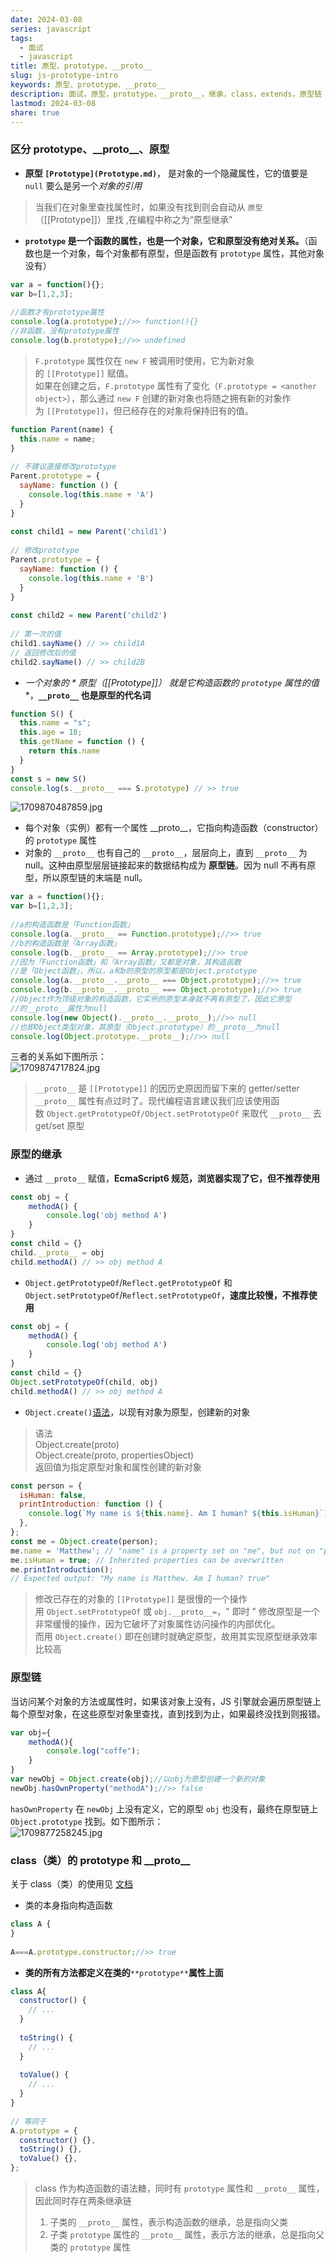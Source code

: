 ```yaml
---  
date: 2024-03-08  
series: javascript  
tags:  
  - 面试  
  - javascript  
title: 原型、prototype、__proto__  
slug: js-prototype-intro  
keywords: 原型、prototype、__proto__  
description: 面试，原型，prototype，__proto__，继承，class，extends，原型链  
lastmod: 2024-03-08  
share: true  
---  
```

  
### 区分 prototype、\_\_proto\_\_、原型  
  
- **原型 ``[Prototype](Prototype.md)``**， 是对象的一个隐藏属性，它的值要是 `null` 要么是另一个*对象的引用*  
  
> 当我们在对象里查找属性时，如果没有找到则会自动从 `原型`（\[\[Prototype\]\]）里找 ,在编程中称之为“原型继承”  
  
- **`prototype` 是一个函数的属性，也是一个对象，它和原型没有绝对关系。**（函数也是一个对象，每个对象都有原型，但是函数有 `prototype` 属性，其他对象没有）  
  
```javascript  
var a = function(){};  
var b=[1,2,3];  
  
//函数才有prototype属性  
console.log(a.prototype);//>> function(){}  
//非函数，没有prototype属性  
console.log(b.prototype);//>> undefined  
```  
  
>`F.prototype` 属性仅在 `new F` 被调用时使用，它为新对象的 `[[Prototype]]` 赋值。  
>如果在创建之后，`F.prototype` 属性有了变化（`F.prototype = <another object>`），那么通过 `new F` 创建的新对象也将随之拥有新的对象作为 `[[Prototype]]`，但已经存在的对象将保持旧有的值。  
  
```javascript  
function Parent(name) {  
  this.name = name;  
}  
  
// 不建议直接修改prototype  
Parent.prototype = {  
  sayName: function () {  
    console.log(this.name + 'A')  
  }  
}  
  
const child1 = new Parent('child1')  
  
// 修改prototype  
Parent.prototype = {  
  sayName: function () {  
    console.log(this.name + 'B')  
  }  
}  
  
const child2 = new Parent('child2')  
  
// 第一次的值  
child1.sayName() // >> child1A  
// 返回修改后的值  
child2.sayName() // >> child2B  
```  
  
- **一个对象的 * 原型（\[\[Prototype\]\]）* 就是它构造函数的 `prototype` 属性的值**，**`__proto__` 也是原型的代名词**  
  
```javascript  
function S() {  
  this.name = "s";  
  this.age = 18;  
  this.getName = function () {  
    return this.name  
  }  
}  
const s = new S()  
console.log(s.__proto__ === S.prototype) // >> true  
```  
  
![1709870487859.jpg](../../static/images/1709870487859.jpg)  
- 每个对象（实例）都有一个属性 \_\_proto\_\_，它指向构造函数（constructor）的 `prototype` 属性  
- 对象的 `__proto__` 也有自己的 `__proto__`，层层向上，直到 `__proto__` 为 null。这种由原型层层链接起来的数据结构成为 **原型链**。因为 null 不再有原型，所以原型链的末端是 null。  
  
```javascript  
var a = function(){};  
var b=[1,2,3];  
  
//a的构造函数是「Function函数」  
console.log(a.__proto__ == Function.prototype);//>> true  
//b的构造函数是「Array函数」  
console.log(b.__proto__ == Array.prototype);//>> true  
//因为「Function函数」和「Array函数」又都是对象，其构造函数  
//是「Object函数」，所以，a和b的原型的原型都是Object.prototype  
console.log(a.__proto__.__proto__ === Object.prototype);//>> true  
console.log(b.__proto__.__proto__ === Object.prototype);//>> true  
//Object作为顶级对象的构造函数，它实例的原型本身就不再有原型了，因此它原型  
//的__proto__属性为null  
console.log(new Object().__proto__.__proto__);//>> null  
//也即Object类型对象，其原型（Object.prototype）的__proto__为null  
console.log(Object.prototype.__proto__);//>> null  
```  
  
三者的关系如下图所示：  
![1709874717824.jpg](../../static/images/1709874717824.jpg)  
  
>`__proto__` 是 `[[Prototype]]` 的因历史原因而留下来的 getter/setter  
>`__proto__` 属性有点过时了。现代编程语言建议我们应该使用函数 `Object.getPrototypeOf/Object.setPrototypeOf` 来取代 `__proto__` 去 get/set 原型  
  
### 原型的继承  
  
- 通过 `__proto__` 赋值，**EcmaScript6 规范，浏览器实现了它，但不推荐使用**  
  
```javascript  
const obj = {  
	methodA() {  
		console.log('obj method A')  
	}  
}  
const child = {}  
child.__proto__ = obj  
child.methodA() // >> obj method A  
```  
  
- `Object.getPrototypeOf`/`Reflect.getPrototypeOf` 和 `Object.setPrototypeOf`/`Reflect.setPrototypeOf`，**速度比较慢，不推荐使用**  
  
```javascript  
const obj = {  
	methodA() {  
		console.log('obj method A')  
	}  
}  
const child = {}  
Object.setPrototypeOf(child, obj)  
child.methodA() // >> obj method A  
```  
  
- `Object.create()`[语法](https://developer.mozilla.org/zh-CN/docs/Web/JavaScript/Reference/Global_Objects/Object/create)，以现有对象为原型，创建新的对象  
  
>语法  
Object.create(proto)  
Object.create(proto, propertiesObject)  
>返回值为指定原型对象和属性创建的新对象  
  
```javascript  
const person = {  
  isHuman: false,  
  printIntroduction: function () {  
    console.log(`My name is ${this.name}. Am I human? ${this.isHuman}`);  
  },  
};  
const me = Object.create(person);  
me.name = 'Matthew'; // "name" is a property set on "me", but not on "person"  
me.isHuman = true; // Inherited properties can be overwritten  
me.printIntroduction();  
// Expected output: "My name is Matthew. Am I human? true"  
```  
  
>修改已存在的对象的 `[[Prototype]]` 是很慢的一个操作  
>用 `Object.setPrototypeOf` 或 `obj.__proto__=`，" 即时 " 修改原型是一个非常缓慢的操作，因为它破坏了对象属性访问操作的内部优化。  
>而用 `Object.create()` 即在创建时就确定原型，故用其实现原型继承效率比较高  
  
### 原型链  
  
当访问某个对象的方法或属性时，如果该对象上没有，JS 引擎就会遍历原型链上每个原型对象，在这些原型对象里查找，直到找到为止，如果最终没找到则报错。  
  
```javascript  
var obj={  
    methodA(){  
        console.log("coffe");  
    }  
}  
var newObj = Object.create(obj);//以obj为原型创建一个新的对象  
newObj.hasOwnProperty("methodA");//>> false  
```  
  
`hasOwnProperty` 在 `newObj` 上没有定义，它的原型 `obj` 也没有，最终在原型链上 `Object.prototype` 找到。如下图所示：  
![1709877258245.jpg](../../static/images/1709877258245.jpg)  
  
### class（类）的 prototype 和 \_\_proto\_\_  
  
关于 class（类）的使用见 [文档](https://developer.mozilla.org/zh-CN/docs/Web/JavaScript/Reference/Classes)  
- 类的本身指向构造函数  
  
```javascript  
class A {  
}  
  
A===A.prototype.constructor;//>> true  
```  
  
- **类的所有方法都定义在类的**`**prototype**`**属性上面**  
  
```javascript  
class A{  
  constructor() {  
    // ...  
  }  
  
  toString() {  
    // ...  
  }  
  
  toValue() {  
    // ...  
  }  
}  
  
// 等同于  
A.prototype = {  
  constructor() {},  
  toString() {},  
  toValue() {},  
};  
```  
  
>class 作为构造函数的语法糖，同时有 `prototype` 属性和 `__proto__` 属性，因此同时存在两条继承链  
>1. 子类的 `__proto__` 属性，表示构造函数的继承，总是指向父类  
>2. 子类 `prototype` 属性的 `__proto__` 属性，表示方法的继承，总是指向父类的 `prototype` 属性  
